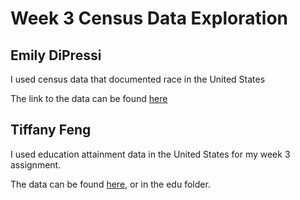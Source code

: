 # Week 3 Census Data Exploration 

## Emily DiPressi 

I used census data that documented race in the United States

The link to the data can be found [here](https://censusreporter.org/data/table/?table=B03002&geo_ids=040|01000US) 

## Tiffany Feng 

I used education attainment data in the United States for my week 3 assignment.

The data can be found [here](https://censusreporter.org/data/table/?table=B15002&geo_ids=01000US,040|01000US&primary_geo_id=01000US), or in the edu folder.

